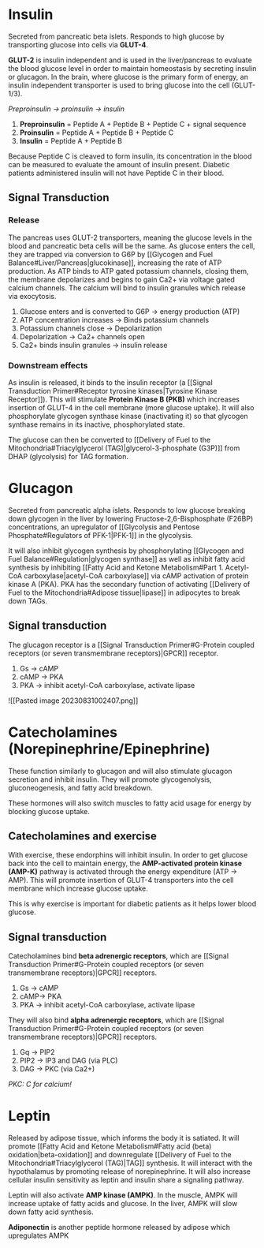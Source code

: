 # Insulin
Secreted from pancreatic beta islets. Responds to high glucose by transporting glucose into cells via **GLUT-4**. 

**GLUT-2** is insulin independent and is used in the liver/pancreas to evaluate the blood glucose level in order to maintain homeostasis by secreting insulin or glucagon. In the brain, where glucose is the primary form of energy, an insulin independent transporter is used to bring glucose into the cell (GLUT-1/3).

*Preproinsulin → proinsulin → insulin*

1. **Preproinsulin** = Peptide A + Peptide B + Peptide C + signal sequence
2. **Proinsulin** = Peptide A + Peptide B + Peptide C
3. **Insulin** = Peptide A + Peptide B

Because Peptide C is cleaved to form insulin, its concentration in the blood can be measured to evaluate the amount of insulin present. Diabetic patients administered insulin will not have Peptide C in their blood.
## Signal Transduction
### Release
The pancreas uses GLUT-2 transporters, meaning the glucose levels in the blood and pancreatic beta cells will be the same. As glucose enters the cell, they are trapped via conversion to G6P by [[Glycogen and Fuel Balance#Liver/Pancreas|glucokinase]], increasing the rate of ATP production. As ATP binds to ATP gated potassium channels, closing them, the membrane depolarizes and begins to gain Ca2+ via voltage gated calcium channels. The calcium will bind to insulin granules which release via exocytosis.

1. Glucose enters and is converted to G6P → energy production (ATP)
2. ATP concentration increases → Binds potassium channels
3. Potassium channels close → Depolarization
4. Depolarization → Ca2+ channels open
5. Ca2+ binds insulin granules → insulin release
### Downstream effects
As insulin is released, it binds to the insulin receptor (a [[Signal Transduction Primer#Receptor tyrosine kinases|Tyrosine Kinase Receptor]]). This will stimulate **Protein Kinase B (PKB)** which increases insertion of GLUT-4 in the cell membrane (more glucose uptake). It will also phosphorylate glycogen synthase kinase (inactivating it) so that glycogen synthase remains in its inactive, phosphorylated state.

The glucose can then be converted to [[Delivery of Fuel to the Mitochondria#Triacylglycerol (TAG)|glycerol-3-phosphate (G3P)]] from DHAP (glycolysis) for TAG formation.
# Glucagon
Secreted from pancreatic alpha islets. Responds to low glucose breaking down glycogen in the liver by lowering Fructose-2,6-Bisphosphate (F26BP) concentrations, an upregulator of [[Glycolysis and Pentose Phosphate#Regulators of PFK-1|PFK-1]] in the glycolysis.

It will also inhibit glycogen synthesis by phosphorylating [[Glycogen and Fuel Balance#Regulation|glycogen synthase]] as well as inhibit fatty acid synthesis by inhibiting [[Fatty Acid and Ketone Metabolism#Part 1. Acetyl-CoA carboxylase|acetyl-CoA carboxylase]] via cAMP activation of protein kinase A (PKA). PKA has the secondary function of activating [[Delivery of Fuel to the Mitochondria#Adipose tissue|lipase]] in adipocytes to break down TAGs.
## Signal transduction
The glucagon receptor is a [[Signal Transduction Primer#G-Protein coupled receptors (or seven transmembrane receptors)|GPCR]] receptor.
1. Gs → cAMP
2. cAMP → PKA
3. PKA → inhibit acetyl-CoA carboxylase, activate lipase

![[Pasted image 20230831002407.png]]
# Catecholamines (Norepinephrine/Epinephrine)
These function similarly to glucagon and will also stimulate glucagon secretion and inhibit insulin. They will promote glycogenolysis, gluconeogenesis, and fatty acid breakdown.

These hormones will also switch muscles to fatty acid usage for energy by blocking glucose uptake.
## Catecholamines and exercise
With exercise, these endorphins will inhibit insulin. In order to get glucose back into the cell to maintain energy, the **AMP-activated protein kinase (AMP-K)** pathway is activated through the energy expenditure (ATP → AMP). This will promote insertion of GLUT-4 transporters into the cell membrane which increase glucose uptake.

This is why exercise is important for diabetic patients as it helps lower blood glucose.
## Signal transduction
Catecholamines bind **beta adrenergic receptors**, which are [[Signal Transduction Primer#G-Protein coupled receptors (or seven transmembrane receptors)|GPCR]] receptors.
1. Gs → cAMP
2. cAMP→ PKA
3. PKA → inhibit acetyl-CoA carboxylase, activate lipase

They will also bind **alpha adrenergic receptors**, which are [[Signal Transduction Primer#G-Protein coupled receptors (or seven transmembrane receptors)|GPCR]] receptors.
1. Gq → PIP2
2. PIP2 → IP3 and DAG (via PLC) 
3. DAG → PKC (via Ca2+)

*PKC: C for calcium!*
# Leptin
Released by adipose tissue, which informs the body it is satiated. It will promote [[Fatty Acid and Ketone Metabolism#Fatty acid (beta) oxidation|beta-oxidation]] and downregulate [[Delivery of Fuel to the Mitochondria#Triacylglycerol (TAG)|TAG]] synthesis. It will interact with the hypothalamus by promoting release of norepinephrine. It will also increase cellular insulin sensitivity as leptin and insulin share a signaling pathway.

Leptin will also activate **AMP kinase (AMPK)**. In the muscle, AMPK will increase uptake of fatty acids and glucose. In the liver, AMPK will slow down fatty acid synthesis.

**Adiponectin** is another peptide hormone released by adipose which upregulates AMPK